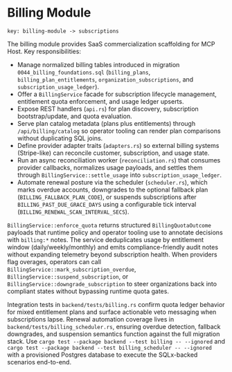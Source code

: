 # Billing Module

`key: billing-module -> subscriptions`

The billing module provides SaaS commercialization scaffolding for MCP Host. Key responsibilities:

- Manage normalized billing tables introduced in migration `0044_billing_foundations.sql` (`billing_plans`, `billing_plan_entitlements`, `organization_subscriptions`, and `subscription_usage_ledger`).
- Offer a `BillingService` facade for subscription lifecycle management, entitlement quota enforcement, and usage ledger upserts.
- Expose REST handlers (`api.rs`) for plan discovery, subscription bootstrap/update, and quota evaluation.
- Serve plan catalog metadata (plans plus entitlements) through `/api/billing/catalog` so operator tooling can render plan
  comparisons without duplicating SQL joins.
- Define provider adapter traits (`adapters.rs`) so external billing systems (Stripe-like) can reconcile customer, subscription, and usage state.
- Run an async reconciliation worker (`reconciliation.rs`) that consumes provider callbacks, normalizes usage payloads, and settles them through `BillingService::settle_usage` into `subscription_usage_ledger`.
- Automate renewal posture via the scheduler (`scheduler.rs`), which marks overdue accounts, downgrades to the optional fallback plan (`BILLING_FALLBACK_PLAN_CODE`), or suspends subscriptions after `BILLING_PAST_DUE_GRACE_DAYS` using a configurable tick interval (`BILLING_RENEWAL_SCAN_INTERVAL_SECS`).

`BillingService::enforce_quota` returns structured `BillingQuotaOutcome` payloads that runtime policy and operator tooling use to annotate decisions with `billing:*` notes. The service deduplicates usage by entitlement window (daily/weekly/monthly) and emits compliance-friendly audit notes without expanding telemetry beyond subscription health. When providers flag overages, operators can call `BillingService::mark_subscription_overdue`, `BillingService::suspend_subscription`, or `BillingService::downgrade_subscription` to steer organizations back into compliant states without bypassing runtime quota gates.

Integration tests in `backend/tests/billing.rs` confirm quota ledger behavior for mixed entitlement plans and surface actionable veto messaging when subscriptions lapse. Renewal automation coverage lives in `backend/tests/billing_scheduler.rs`, ensuring overdue detection, fallback downgrades, and suspension semantics function against the full migration stack. Use `cargo test --package backend --test billing -- --ignored` and `cargo test --package backend --test billing_scheduler -- --ignored` with a provisioned Postgres database to execute the SQLx-backed scenarios end-to-end.
